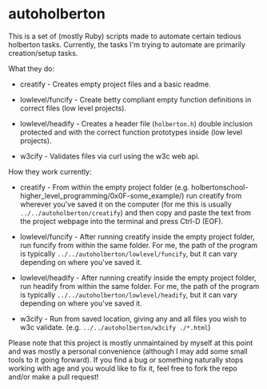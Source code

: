 # autoholberton


This is a set of (mostly Ruby) scripts made to automate certain tedious holberton tasks. Currently, the tasks I'm trying to automate are primarily creation/setup tasks.

What they do:
  - creatify - Creates empty project files and a basic readme.

  - lowlevel/funcify - Create betty compliant empty function definitions in correct files (low level projects).

  - lowlevel/headify - Creates a header file (`holberton.h`) double inclusion protected and with the correct function prototypes inside (low level projects).

  - w3cify - Validates files via curl using the w3c web api.

How they work currently:

  - creatify - From within the empty project folder 
  (e.g. holbertonschool-higher_level_programming/0x0F-some_example/) run creatify from wherever you've saved it on the computer (for me this is usually `../../autoholberton/creatify`) and then copy and paste the text from the project webpage into the terminal and press Ctrl-D (EOF).

  - lowlevel/funcify - After running creatify inside the empty project folder, run funcify from within the same folder. For me, the path of the program is typically `../../autoholberton/lowlevel/funcify`, but it can vary depending on where you've saved it.

  - lowlevel/headify - After running creatify inside the empty project folder, run headify from within the same folder. For me, the path of the program is typically `../../autoholberton/lowlevel/headify`, but it can vary depending on where you've saved it.

  - w3cify - Run from saved location, giving any and all files you wish to w3c validate. (e.g. `../../autoholberton/w3cify ./*.html`)

Please note that this project is mostly unmaintained by myself at this point and was mostly a personal convenience (although I may add some small tools to it going forward). If you find a bug or something naturally stops working with age and you would like to fix it, feel free to fork the repo and/or make a pull request!


